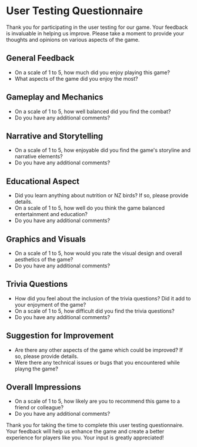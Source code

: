 # User Testing Questionnaire

Thank you for participating in the user testing for our game. Your feedback is invaluable in helping us improve. Please take a moment to provide your thoughts and opinions on various aspects of the game.

## General Feedback
- On a scale of 1 to 5, how much did you enjoy playing this game?
- What aspects of the game did you enjoy the most?

## Gameplay and Mechanics
- On a scale of 1 to 5, how well balanced did you find the combat?
- Do you have any additional comments?

## Narrative and Storytelling
- On a scale of 1 to 5, how enjoyable did you find the game's storyline and narrative elements?
- Do you have any additional comments?

## Educational Aspect
- Did you learn anything about nutrition or NZ birds? If so, please provide details.
- On a scale of 1 to 5, how well do you think the game balanced entertainment and education?
- Do you have any additional comments?

## Graphics and Visuals
- On a scale of 1 to 5, how would you rate the visual design and overall aesthetics of the game?
- Do you have any additional comments?

## Trivia Questions
- How did you feel about the inclusion of the trivia questions? Did it add to your enjoyment of the game?
- On a scale of 1 to 5,  how difficult did you find the trivia questions?
- Do you have any additional comments?

## Suggestion for Improvement
- Are there any other aspects of the game which could be improved? If so, please provide details.
- Were there any technical issues or bugs that you encountered while playng the game?

## Overall Impressions
- On a scale of 1 to 5, how likely are you to recommend this game to a friend or colleague?
- Do you have any additional comments?

Thank you for taking the time to complete this user testing questionnaire. Your feedback will help us enhance the game and create a better experience for players like you. Your input is greatly appreciated!